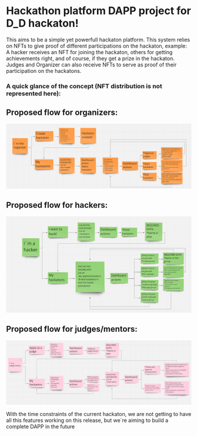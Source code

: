 # Hackathon platform DAPP project for D_D hackaton!

This aims to be a simple yet powerfull hackaton platform. This system relies on NFTs to give proof of different participations on the hackaton, example: A hacker receives an NFT for joining the hackaton, others for getting achievements right, and of course, if they get a prize in the hackaton. Judges and Organizer can also receive NFTs to serve as proof of their participation on the hackatons.

### A quick glance of the concept (NFT distribution is not represented here):

## Proposed flow for organizers:
<img width="964" src="https://github.com/7i7o/hackaton-platform/blob/master/organizer.png"></img>

## Proposed flow for hackers:
<img width="964" src="https://github.com/7i7o/hackaton-platform/blob/master/hacker.png"></img>

## Proposed flow for judges/mentors:
<img width="964" src="https://github.com/7i7o/hackaton-platform/blob/master/judgementor.png"></img>

With the time constraints of the current hackaton, we are not getting to have all this features working on this release, but we´re aiming to build a complete DAPP in the future
